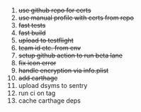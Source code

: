 1. ~~use github repo for certs~~
1. ~~use manual profile with certs from repo~~
1. ~~fast tests~~
1. ~~fast build~~
1. ~~upload to testflight~~
1. ~~team id etc. from env~~
1. ~~setup github action to run beta lane~~
1. ~~fix icon error~~
1. ~~handle encryption via info.plist~~
1. ~~add carthage~~
1. upload dsyms to sentry
1. run ci on tag
1. cache carthage deps
